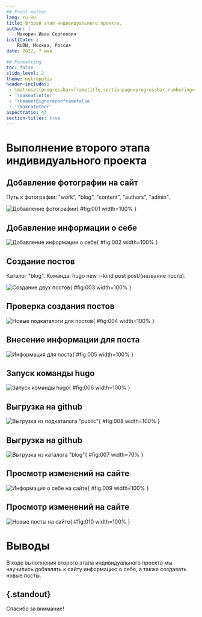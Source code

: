 ```yaml
---
## Front matter
lang: ru-RU
title: Второй этап индивидуального проекта.
author: |
	Махорин Иван Сергеевич
institute: |
	RUDN, Москва, Россия
date: 2022, 7 мая

## Formatting
toc: false
slide_level: 2
theme: metropolis
header-includes: 
 - \metroset{progressbar=frametitle,sectionpage=progressbar,numbering=fraction}
 - '\makeatletter'
 - '\beamer@ignorenonframefalse'
 - '\makeatother'
aspectratio: 43
section-titles: true
---
```


# Выполнение второго этапа индивидуального проекта

## Добавление фотографии на сайт

Путь к фотографии: "work", "blog", "content", "authors", "admin".

![Добавление фотографии](image/1.png){ #fig:001 width=100% }

## Добавление информации о себе

![Добавление информации о себе](image/2.png){ #fig:002 width=100% }

## Создание постов

Каталог "blog". Команда: hugo new --kind post post/(название поста).

![Создание двух постов](image/3.png){ #fig:003 width=100% }

## Проверка создания постов

![Новые подкаталоги для постов](image/4.png){ #fig:004 width=100% }

## Внесение информации для поста

![Информация для поста](image/5.png){ #fig:005 width=100% }

## Запуск команды hugo

![Запуск команды hugo](image/6.png){ #fig:006 width=100% }

## Выгрузка на github

![Выгрузка из подкаталога "public"](image/8.png){ #fig:008 width=100% }

## Выгрузка на github
	
![Выгрузка из каталога "blog"](image/7.png){ #fig:007 width=70% }

## Просмотр изменений на сайте

![Информация о себе на сайте](image/9.png){ #fig:009 width=100% }

## Просмотр изменений на сайте

![Новые посты на сайте](image/10.png){ #fig:010 width=100% }

# Выводы

В ходе выполнения второго этапа индивидуального проекта мы научились добавлять к сайту информацию о себе, а также создавать новые посты.


## {.standout}

Спасибо за внимание!
